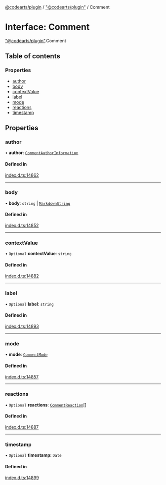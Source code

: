 [@codearts/plugin](../README.md) / ["@codearts/plugin"](../modules/_codearts_plugin_.md) / Comment

# Interface: Comment

["@codearts/plugin"](../modules/_codearts_plugin_.md).Comment

## Table of contents

### Properties

- [author](codearts_plugin_.Comment.md#author)
- [body](codearts_plugin_.Comment.md#body)
- [contextValue](codearts_plugin_.Comment.md#contextvalue)
- [label](codearts_plugin_.Comment.md#label)
- [mode](codearts_plugin_.Comment.md#mode)
- [reactions](codearts_plugin_.Comment.md#reactions)
- [timestamp](codearts_plugin_.Comment.md#timestamp)

## Properties

### author

• **author**: [`CommentAuthorInformation`](codearts_plugin_.CommentAuthorInformation.md)

#### Defined in

[index.d.ts:14862](https://github.com/huaweicloud/cloudide-plugin-api/blob/a4193a8/index.d.ts#L14862)

___

### body

• **body**: `string` \| [`MarkdownString`](../classes/codearts_plugin_.MarkdownString.md)

#### Defined in

[index.d.ts:14852](https://github.com/huaweicloud/cloudide-plugin-api/blob/a4193a8/index.d.ts#L14852)

___

### contextValue

• `Optional` **contextValue**: `string`

#### Defined in

[index.d.ts:14882](https://github.com/huaweicloud/cloudide-plugin-api/blob/a4193a8/index.d.ts#L14882)

___

### label

• `Optional` **label**: `string`

#### Defined in

[index.d.ts:14893](https://github.com/huaweicloud/cloudide-plugin-api/blob/a4193a8/index.d.ts#L14893)

___

### mode

• **mode**: [`CommentMode`](../enums/codearts_plugin_.CommentMode.md)

#### Defined in

[index.d.ts:14857](https://github.com/huaweicloud/cloudide-plugin-api/blob/a4193a8/index.d.ts#L14857)

___

### reactions

• `Optional` **reactions**: [`CommentReaction`](codearts_plugin_.CommentReaction.md)[]

#### Defined in

[index.d.ts:14887](https://github.com/huaweicloud/cloudide-plugin-api/blob/a4193a8/index.d.ts#L14887)

___

### timestamp

• `Optional` **timestamp**: `Date`

#### Defined in

[index.d.ts:14899](https://github.com/huaweicloud/cloudide-plugin-api/blob/a4193a8/index.d.ts#L14899)
